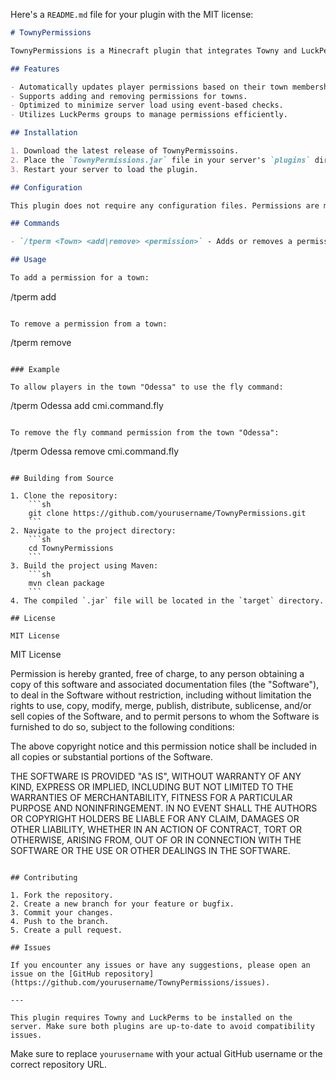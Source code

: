 Here's a `README.md` file for your plugin with the MIT license:

```markdown
# TownyPermissions

TownyPermissions is a Minecraft plugin that integrates Towny and LuckPerms to manage permissions based on town membership. This plugin automatically assigns or removes permissions for players based on the town they belong to, ensuring that permissions are kept up-to-date without manual intervention.

## Features

- Automatically updates player permissions based on their town membership.
- Supports adding and removing permissions for towns.
- Optimized to minimize server load using event-based checks.
- Utilizes LuckPerms groups to manage permissions efficiently.

## Installation

1. Download the latest release of TownyPermissoins.
2. Place the `TownyPermissions.jar` file in your server's `plugins` directory.
3. Restart your server to load the plugin.

## Configuration

This plugin does not require any configuration files. Permissions are managed through commands.

## Commands

- `/tperm <Town> <add|remove> <permission>` - Adds or removes a permission for a specific town.

## Usage

To add a permission for a town:
```
/tperm <Town> add <permission>
```

To remove a permission from a town:
```
/tperm <Town> remove <permission>
```

### Example

To allow players in the town "Odessa" to use the fly command:
```
/tperm Odessa add cmi.command.fly
```

To remove the fly command permission from the town "Odessa":
```
/tperm Odessa remove cmi.command.fly
```

## Building from Source

1. Clone the repository:
    ```sh
    git clone https://github.com/yourusername/TownyPermissions.git
    ```
2. Navigate to the project directory:
    ```sh
    cd TownyPermissions
    ```
3. Build the project using Maven:
    ```sh
    mvn clean package
    ```
4. The compiled `.jar` file will be located in the `target` directory.

## License

MIT License

```
MIT License

Permission is hereby granted, free of charge, to any person obtaining a copy
of this software and associated documentation files (the "Software"), to deal
in the Software without restriction, including without limitation the rights
to use, copy, modify, merge, publish, distribute, sublicense, and/or sell
copies of the Software, and to permit persons to whom the Software is
furnished to do so, subject to the following conditions:

The above copyright notice and this permission notice shall be included in all
copies or substantial portions of the Software.

THE SOFTWARE IS PROVIDED "AS IS", WITHOUT WARRANTY OF ANY KIND, EXPRESS OR
IMPLIED, INCLUDING BUT NOT LIMITED TO THE WARRANTIES OF MERCHANTABILITY,
FITNESS FOR A PARTICULAR PURPOSE AND NONINFRINGEMENT. IN NO EVENT SHALL THE
AUTHORS OR COPYRIGHT HOLDERS BE LIABLE FOR ANY CLAIM, DAMAGES OR OTHER
LIABILITY, WHETHER IN AN ACTION OF CONTRACT, TORT OR OTHERWISE, ARISING FROM,
OUT OF OR IN CONNECTION WITH THE SOFTWARE OR THE USE OR OTHER DEALINGS IN THE
SOFTWARE.
```

## Contributing

1. Fork the repository.
2. Create a new branch for your feature or bugfix.
3. Commit your changes.
4. Push to the branch.
5. Create a pull request.

## Issues

If you encounter any issues or have any suggestions, please open an issue on the [GitHub repository](https://github.com/yourusername/TownyPermissions/issues).

---

This plugin requires Towny and LuckPerms to be installed on the server. Make sure both plugins are up-to-date to avoid compatibility issues.
```

Make sure to replace `yourusername` with your actual GitHub username or the correct repository URL.
